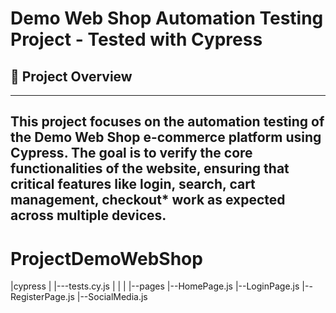 # **Demo Web Shop Automation Testing Project - Tested with Cypress**

## 📌 **Project Overview**
---
This project focuses on the **automation testing** of the **Demo Web Shop** e-commerce platform using **Cypress**. The goal is to verify the core functionalities of the website, ensuring that critical features like **login**, **search**, **cart management**, **checkout*** work as expected across multiple devices. 
---
 
 
 
 # ProjectDemoWebShop
|cypress
|
|---tests.cy.js
|
|
|
|--pages
    |--HomePage.js
    |--LoginPage.js
    |--RegisterPage.js
    |--SocialMedia.js


